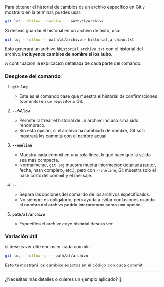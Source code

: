 Para obtener el historial de cambios de un archivo específico en Git y mostrarlo en la terminal, puedes usar:

```bash
git log --follow --oneline -- path/al/archivo
```

Si deseas guardar el historial en un archivo de texto, usa:

```bash
git log --follow -- path/al/archivo > historial_archivo.txt
```

Esto generará un archivo `hhistorial_archivo.txt` con el historial del archivo, **incluyendo cambios de nombre si los hubo**.


A continuación la explicación detallada de cada parte del comando:

### **Desglose del comando:**

1. **`git log`**  
   - Este es el comando base que muestra el historial de confirmaciones (commits) en un repositorio Git.

2. **`--follow`**  
   - Permite rastrear el historial de un archivo incluso si ha sido renombrado.  
   - Sin esta opción, si el archivo ha cambiado de nombre, Git solo mostrará los commits con el nombre actual.

3. **`--oneline`**  
   - Muestra cada commit en una sola línea, lo que hace que la salida sea más compacta.  
   - Normalmente, `git log` muestra mucha información detallada (autor, fecha, hash completo, etc.), pero con `--oneline`, Git muestra solo el hash corto del commit y el mensaje.

4. **`--`**  
   - Separa las opciones del comando de los archivos especificados.  
   - No siempre es obligatorio, pero ayuda a evitar confusiones cuando el nombre del archivo podría interpretarse como una opción.

5. **`path/al/archivo`**  
   - Especifica el archivo cuyo historial deseas ver.  
   

### **Variación útil**

si deseas ver diferencias en cada commit:

```bash
git log --follow -p -- path/al/archivo
```

Esto te mostrará los cambios exactos en el código con cada commit.

---

¿Necesitas más detalles o quieres un ejemplo aplicado? 🚀